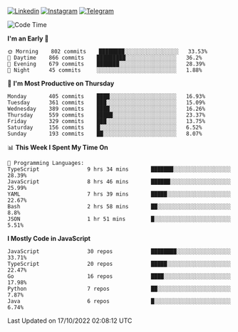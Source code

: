 [![Linkedin](https://img.shields.io/badge/-Archie-blue?style=flat-square&labelColor=gray&logo=Linkedin&logoColor=white&link=https://www.linkedin.com/in/archisdi)](https://www.linkedin.com/in/archisdi)
[![Instagram](https://img.shields.io/badge/-@archisdi-orange?style=flat-square&labelColor=gray&logo=Instagram&logoColor=white&link=https://www.instagram.com/archisdi)](https://www.instagram.com/archisdi)
[![Telegram](https://img.shields.io/badge/-aai-informational?style=flat-square&labelColor=gray&logo=telegram&logoColor=white&link=https://t.me/archisdi)](https://t.me/archisdi)

<!--START_SECTION:waka-->
![Code Time](http://img.shields.io/badge/Code%20Time-1%2C756%20hrs%2059%20mins-blue)

**I'm an Early 🐤** 

```text
🌞 Morning    802 commits    ████████░░░░░░░░░░░░░░░░░   33.53% 
🌆 Daytime    866 commits    █████████░░░░░░░░░░░░░░░░   36.2% 
🌃 Evening    679 commits    ███████░░░░░░░░░░░░░░░░░░   28.39% 
🌙 Night      45 commits     ░░░░░░░░░░░░░░░░░░░░░░░░░   1.88%

```
📅 **I'm Most Productive on Thursday** 

```text
Monday       405 commits    ████░░░░░░░░░░░░░░░░░░░░░   16.93% 
Tuesday      361 commits    ███░░░░░░░░░░░░░░░░░░░░░░   15.09% 
Wednesday    389 commits    ████░░░░░░░░░░░░░░░░░░░░░   16.26% 
Thursday     559 commits    █████░░░░░░░░░░░░░░░░░░░░   23.37% 
Friday       329 commits    ███░░░░░░░░░░░░░░░░░░░░░░   13.75% 
Saturday     156 commits    █░░░░░░░░░░░░░░░░░░░░░░░░   6.52% 
Sunday       193 commits    ██░░░░░░░░░░░░░░░░░░░░░░░   8.07%

```


📊 **This Week I Spent My Time On** 

```text
💬 Programming Languages: 
TypeScript               9 hrs 34 mins       ███████░░░░░░░░░░░░░░░░░░   28.39% 
JavaScript               8 hrs 46 mins       ██████░░░░░░░░░░░░░░░░░░░   25.99% 
YAML                     7 hrs 39 mins       █████░░░░░░░░░░░░░░░░░░░░   22.67% 
Bash                     2 hrs 58 mins       ██░░░░░░░░░░░░░░░░░░░░░░░   8.8% 
JSON                     1 hr 51 mins        █░░░░░░░░░░░░░░░░░░░░░░░░   5.51%

```

**I Mostly Code in JavaScript** 

```text
JavaScript               30 repos            ████████░░░░░░░░░░░░░░░░░   33.71% 
TypeScript               20 repos            █████░░░░░░░░░░░░░░░░░░░░   22.47% 
Go                       16 repos            ████░░░░░░░░░░░░░░░░░░░░░   17.98% 
Python                   7 repos             ██░░░░░░░░░░░░░░░░░░░░░░░   7.87% 
Java                     6 repos             █░░░░░░░░░░░░░░░░░░░░░░░░   6.74%

```



 Last Updated on 17/10/2022 02:08:12 UTC
<!--END_SECTION:waka-->